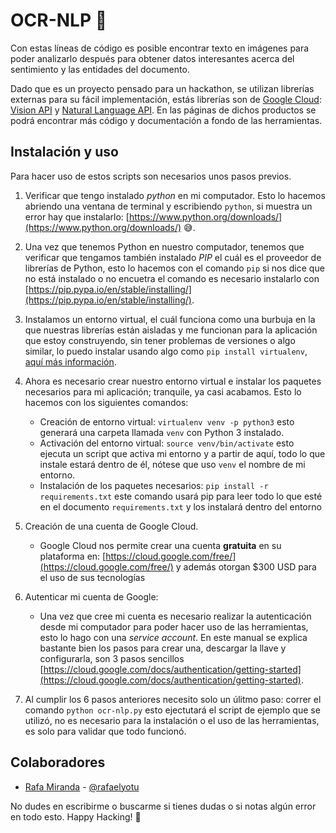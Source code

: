 # OCR-NLP 🐝

Con estas líneas de código es posible encontrar texto en imágenes para poder analizarlo después para obtener datos interesantes acerca del sentimiento y las entidades del documento.

Dado que es un proyecto pensado para un hackathon, se utilizan librerías externas para su fácil implementación, estás librerías son de [Google Cloud](https://cloud.google.com): [Vision API](https://cloud.google.com/vision/) y [Natural Language API](https://cloud.google.com/natural-language/). En las páginas de dichos productos se podrá encontrar más código y documentación a fondo de las herramientas.

## Instalación y uso

Para hacer uso de estos scripts son necesarios unos pasos previos.

1. Verificar que tengo instalado _python_ en mi computador. Esto lo hacemos abriendo una ventana de terminal y escribiendo `python`, si muestra un error hay que instalarlo: [https://www.python.org/downloads/](https://www.python.org/downloads/) 😅.

2. Una vez que tenemos Python en nuestro computador, tenemos que verificar que tengamos también instalado _PIP_ el cuál es el proveedor de librerías de Python, esto lo hacemos con el comando `pip` si nos dice que no está instalado o no encuetra el comando es necesario instalarlo con [https://pip.pypa.io/en/stable/installing/](https://pip.pypa.io/en/stable/installing/).

3. Instalamos un entorno virtual, el cuál funciona como una burbuja en la que nuestras librerías están aisladas y me funcionan para la aplicación que estoy construyendo, sin tener problemas de versiones o algo similar, lo puedo instalar usando algo como `pip install virtualenv`, [aquí más información](https://packaging.python.org/guides/installing-using-pip-and-virtual-environments/#installing-virtualenv).

4. Ahora es necesario crear nuestro entorno virtual e instalar los paquetes necesarios para mi aplicación; tranquile, ya casi acabamos. Esto lo hacemos con los siguientes comandos:
	- Creación de entorno virtual: `virtualenv venv -p python3` esto generará una carpeta llamada `venv` con Python 3 instalado.
	- Activación del entorno virtual: `source venv/bin/activate` esto ejecuta un script que activa mi entorno y a partir de aquí, todo lo que instale estará dentro de él, nótese que uso `venv` el nombre de mi entorno.
	- Instalación de los paquetes necesarios: `pip install -r requirements.txt` este comando usará pip para leer todo lo que esté en el documento `requirements.txt` y los instalará dentro del entorno

5. Creación de una cuenta de Google Cloud.
	- Google Cloud nos permite crear una cuenta **gratuita** en su plataforma en: [https://cloud.google.com/free/](https://cloud.google.com/free/) y además otorgan $300 USD para el uso de sus tecnologías

6. Autenticar mi cuenta de Google:
	- Una vez que cree mi cuenta es necesario realizar la autenticación desde mi computador para poder hacer uso de las herramientas, esto lo hago con una _service account_. En este manual se explica bastante bien los pasos para crear una, descargar la llave y configurarla, son 3 pasos sencillos [https://cloud.google.com/docs/authentication/getting-started](https://cloud.google.com/docs/authentication/getting-started). 

7. Al cumplir los 6 pasos anteriores necesito solo un úlitmo paso: correr el comando `python ocr-nlp.py` esto ejectutará el script de ejemplo que se utilizó, no es necesario para la instalación o el uso de las herramientas, es solo para validar que todo funcionó.

## Colaboradores

* [Rafa Miranda](mailto:rafayotuel@gmail.com) - [@rafaelyotu](https://twitter.com/rafaelyotu)

No dudes en escribirme o buscarme si tienes dudas o si notas algún error en todo esto. Happy Hacking! 🐝
